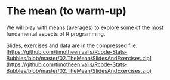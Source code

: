 # The mean (to warm-up)

We will play with means (averages) to explore some of the most fundamental aspects of R programming.

Slides, exercises and data are in the compressed file:
[https://github.com/timotheenivalis/Rcode-Stats-Bubbles/blob/master/02.TheMean/SlidesAndExercises.zip](https://github.com/timotheenivalis/Rcode-Stats-Bubbles/blob/master/02.TheMean/SlidesAndExercises.zip)

